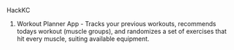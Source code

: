 HackKC
1) Workout Planner App - Tracks your previous workouts, recommends todays workout (muscle groups), and randomizes a set of exercises that hit every muscle, suiting available equipment.
